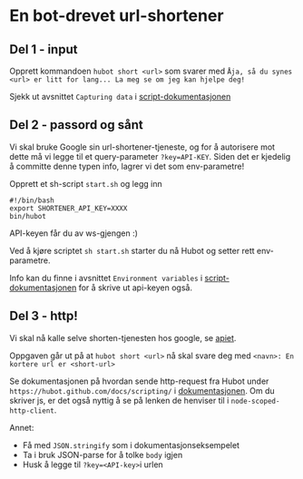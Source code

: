 # En bot-drevet url-shortener 

## Del 1 - input

Opprett kommandoen `hubot short <url>` som svarer med `Åja, så du synes <url> er litt for lang... La meg se om jeg kan hjelpe deg!`

Sjekk ut avsnittet `Capturing data` i [script-dokumentasjonen](https://github.com/github/hubot/blob/master/docs/scripting.md)

## Del 2 - passord og sånt

Vi skal bruke Google sin url-shortener-tjeneste, og for å autorisere mot dette må vi legge til et query-parameter `?key=API-KEY`. Siden det er kjedelig å committe denne typen info, lagrer vi det som env-parametre!

Opprett et sh-script `start.sh` og legg inn 

```
#!/bin/bash
export SHORTENER_API_KEY=XXXX
bin/hubot
``` 

API-keyen får du av ws-gjengen :)

Ved å kjøre scriptet `sh start.sh` starter du nå Hubot og setter rett env-parametre.

Info kan du finne i avsnittet `Environment variables` i [script-dokumentasjonen](https://github.com/github/hubot/blob/master/docs/scripting.md) for å skrive ut api-keyen også.

## Del 3 - http!

Vi skal nå kalle selve shorten-tjenesten hos google, se [apiet](https://developers.google.com/url-shortener/v1/getting_started#shorten).

Oppgaven går ut på at `hubot short <url>` nå skal svare deg med `<navn>: En kortere url er <short-url>`

Se dokumentasjonen på hvordan sende http-request fra Hubot under `https://hubot.github.com/docs/scripting/` i [dokumentasjonen](https://hubot.github.com/docs/scripting/). Om du skriver js, er det også nyttig å se på lenken de henviser til i `node-scoped-http-client`.

Annet:
* Få med `JSON.stringify` som i dokumentasjonseksempelet
* Ta i bruk JSON-parse for å tolke `body` igjen
* Husk å legge til `?key=<API-key>`i urlen
